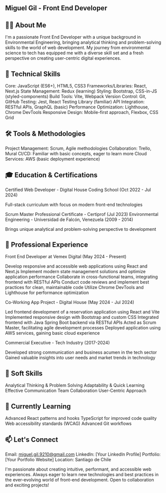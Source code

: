 ## Miguel Gil - Front End Developer

## 👨‍💻 About Me

I'm a passionate Front End Developer with a unique background in Environmental Engineering, bringing analytical thinking and problem-solving skills to the world of web development. My journey from environmental science to tech has equipped me with a diverse skill set and a fresh perspective on creating user-centric digital experiences.

## 🚀 Technical Skills

Core: JavaScript (ES6+), HTML5, CSS3
Frameworks/Libraries: React, Next.js
State Management: Redux (learning)
Styling: Bootstrap, CSS-in-JS (styled-components)
Build Tools: Vite, Webpack
Version Control: Git, GitHub
Testing: Jest, React Testing Library (familiar)
API Integration: RESTful APIs, GraphQL (basic)
Performance Optimization: Lighthouse, Chrome DevTools
Responsive Design: Mobile-first approach, Flexbox, CSS Grid

## 🛠 Tools & Methodologies

Project Management: Scrum, Agile methodologies
Collaboration: Trello, Mural
CI/CD: Familiar with basic concepts, eager to learn more
Cloud Services: AWS (basic deployment experience)

## 🎓 Education & Certifications

Certified Web Developer - Digital House Coding School (Oct 2022 - Jul 2024)

Full-stack curriculum with focus on modern front-end technologies

Scrum Master Professional Certificate - Certiprof (Jul 2023)
Environmental Engineering - Universidad de Falcón, Venezuela (2009 - 2014)

Brings unique analytical and problem-solving perspective to development

## 💼 Professional Experience

Front End Developer at Vemex Digital (May 2024 - Present)

Develop responsive and accessible web applications using React and Next.js
Implement modern state management solutions and optimize application performance
Collaborate in cross-functional teams, integrating frontend with RESTful APIs
Conduct code reviews and implement best practices for clean, maintainable code
Utilize Chrome DevTools and Lighthouse for performance optimization

Co-Working App Project - Digital House (May 2024 - Jul 2024)

Led frontend development of a reservation application using React and Vite
Implemented responsive design with Bootstrap and custom CSS
Integrated frontend with Java Spring Boot backend via RESTful APIs
Acted as Scrum Master, facilitating agile development processes
Deployed application using AWS services, gaining basic cloud experience

Commercial Executive - Tech Industry (2017-2024)

Developed strong communication and business acumen in the tech sector
Gained valuable insights into user needs and market trends in technology

## 🌟 Soft Skills

Analytical Thinking & Problem Solving
Adaptability & Quick Learning
Effective Communication
Team Collaboration
User-Centric Approach

## 🌱 Currently Learning

Advanced React patterns and hooks
TypeScript for improved code quality
Web accessibility standards (WCAG)
Advanced Git workflows

## 📫 Let's Connect

Email: miguel.gil.9210@gmail.com
LinkedIn: [Your LinkedIn Profile]
Portfolio: [Your Portfolio Website]
Location: Santiago de Chile

I'm passionate about creating intuitive, performant, and accessible web experiences. Always eager to learn new technologies and best practices in the ever-evolving world of front-end development. Open to collaboration and exciting projects!
